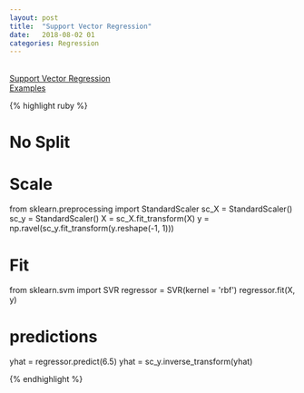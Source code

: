 ```yaml
---
layout: post
title:  "Support Vector Regression"
date:   2018-08-02 01
categories: Regression
---
```

<br />

<a href="http://scikit-learn.org/stable/modules/svm.html#regression">
Support Vector Regression
</a>
<br />
<a href="http://scikit-learn.org/stable/auto_examples/svm/plot_svm_regression.html#sphx-glr-auto-examples-svm-plot-svm-regression-py">
Examples
</a>

{% highlight ruby %}

# No Split
# Scale
from sklearn.preprocessing import StandardScaler
sc_X = StandardScaler()
sc_y = StandardScaler()
X = sc_X.fit_transform(X)
y = np.ravel(sc_y.fit_transform(y.reshape(-1, 1)))

# Fit
from sklearn.svm import SVR
regressor = SVR(kernel = 'rbf')
regressor.fit(X, y)

# predictions
yhat = regressor.predict(6.5)
yhat = sc_y.inverse_transform(yhat)

{% endhighlight %}
